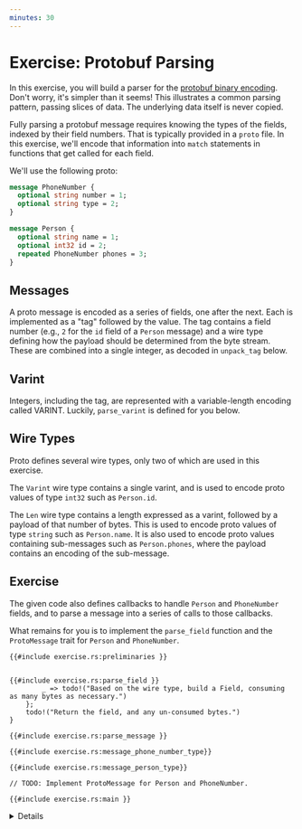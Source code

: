 ```yaml
---
minutes: 30
---
```


# Exercise: Protobuf Parsing

In this exercise, you will build a parser for the
[protobuf binary encoding](https://protobuf.dev/programming-guides/encoding/).
Don't worry, it's simpler than it seems! This illustrates a common parsing
pattern, passing slices of data. The underlying data itself is never copied.

Fully parsing a protobuf message requires knowing the types of the fields,
indexed by their field numbers. That is typically provided in a `proto` file. In
this exercise, we'll encode that information into `match` statements in
functions that get called for each field.

We'll use the following proto:

```proto
message PhoneNumber {
  optional string number = 1;
  optional string type = 2;
}

message Person {
  optional string name = 1;
  optional int32 id = 2;
  repeated PhoneNumber phones = 3;
}
```

## Messages

A proto message is encoded as a series of fields, one after the next. Each is
implemented as a "tag" followed by the value. The tag contains a field number
(e.g., `2` for the `id` field of a `Person` message) and a wire type defining
how the payload should be determined from the byte stream. These are combined
into a single integer, as decoded in `unpack_tag` below.

## Varint

Integers, including the tag, are represented with a variable-length encoding
called VARINT. Luckily, `parse_varint` is defined for you below.

## Wire Types

Proto defines several wire types, only two of which are used in this exercise.

The `Varint` wire type contains a single varint, and is used to encode proto
values of type `int32` such as `Person.id`.

The `Len` wire type contains a length expressed as a varint, followed by a
payload of that number of bytes. This is used to encode proto values of type
`string` such as `Person.name`. It is also used to encode proto values
containing sub-messages such as `Person.phones`, where the payload contains an
encoding of the sub-message.

## Exercise

The given code also defines callbacks to handle `Person` and `PhoneNumber`
fields, and to parse a message into a series of calls to those callbacks.

What remains for you is to implement the `parse_field` function and the
`ProtoMessage` trait for `Person` and `PhoneNumber`.

<!-- compile_fail because the stubbed out code has type inference errors. -->

```rust,editable,compile_fail
{{#include exercise.rs:preliminaries }}


{{#include exercise.rs:parse_field }}
        _ => todo!("Based on the wire type, build a Field, consuming as many bytes as necessary.")
    };
    todo!("Return the field, and any un-consumed bytes.")
}

{{#include exercise.rs:parse_message }}

{{#include exercise.rs:message_phone_number_type}}

{{#include exercise.rs:message_person_type}}

// TODO: Implement ProtoMessage for Person and PhoneNumber.

{{#include exercise.rs:main }}
```

<details>

- In this exercise there are various cases where protobuf parsing might fail,
  e.g. if you try to parse an `i32` when there are fewer than 4 bytes left in
  the data buffer. In normal Rust code we'd handle this with the `Result` enum,
  but for simplicity in this exercise we panic if any errors are encountered. On
  day 4 we'll cover error handling in Rust in more detail.

</details>
